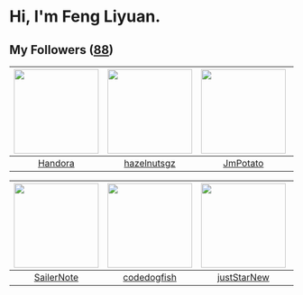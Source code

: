 # Hi, I'm Feng Liyuan.

## My Followers ([88](https://github.com/SunRunAway?tab=followers))

| <img src="https://avatars.githubusercontent.com/u/25010034?v=4" width="150" height="150" /> | <img src="https://avatars.githubusercontent.com/u/24202964?v=4" width="150" height="150" /> | <img src="https://avatars.githubusercontent.com/u/1446531?v=4" width="150" height="150" /> | <img src="https://avatars.githubusercontent.com/u/9254545?v=4" width="150" height="150" /> |
| :-----------------------------------------------------------------------------------------: | :-----------------------------------------------------------------------------------------: | :----------------------------------------------------------------------------------------: | :----------------------------------------------------------------------------------------: |
|                            [Handora](https://github.com/Handora)                            |                        [hazelnutsgz](https://github.com/hazelnutsgz)                        |                           [JmPotato](https://github.com/JmPotato)                          |                             [wq1019](https://github.com/wq1019)                            |

| <img src="https://avatars.githubusercontent.com/u/14977542?v=4" width="150" height="150" /> | <img src="https://avatars.githubusercontent.com/u/6002026?v=4" width="150" height="150" /> | <img src="https://avatars.githubusercontent.com/u/18233711?v=4" width="150" height="150" /> | <img src="https://avatars.githubusercontent.com/u/1449133?v=4" width="150" height="150" /> |
| :-----------------------------------------------------------------------------------------: | :----------------------------------------------------------------------------------------: | :-----------------------------------------------------------------------------------------: | :----------------------------------------------------------------------------------------: |
|                         [SailerNote](https://github.com/SailerNote)                         |                        [codedogfish](https://github.com/codedogfish)                       |                        [justStarNew](https://github.com/justStarNew)                        |                             [ma6174](https://github.com/ma6174)                            |